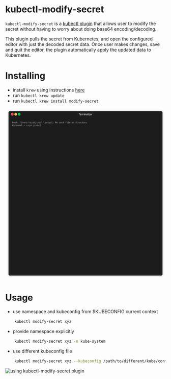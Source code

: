 # kubectl-modify-secret

`kubectl-modify-secret` is a [kubectl plugin](https://kubernetes.io/docs/tasks/extend-kubectl/kubectl-plugins/) that allows user to modify the secret without having to worry about doing base64 encoding/decoding.

This plugin pulls the secret from Kubernetes, and open the configured editor with just the decoded secret data. Once user makes changes, save and quit the editor, the plugin automatically apply the updated data to Kubernetes.

# Installing
- install `krew` using instructions [here](https://github.com/kubernetes-sigs/krew#installation)
- run `kubectl krew update`
- run `kubectl krew install modify-secret`

![installing kubectl-modify-secret plugin](demo/installation.gif)


# Usage

- use namespace and kubeconfig from $KUBECONFIG current context

```bash
    kubectl modify-secret xyz
```

- provide namespace explicitly

```bash
    kubectl modify-secret xyz -n kube-system
```

- use different kubeconfig file

```bash
    kubectl modify-secret xyz --kubeconfig /path/to/different/kube/config
```

![using kubectl-modify-secret plugin](demo/usage.gif)